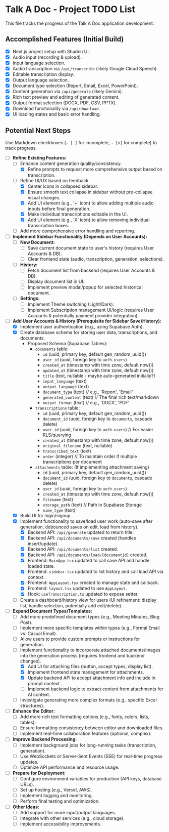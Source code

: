 # Talk A Doc - Project TODO List

This file tracks the progress of the Talk A Doc application development.

## Accomplished Features (Initial Build)

- [x] Next.js project setup with Shadcn UI.
- [x] Audio input (recording & upload).
- [x] Input language selection.
- [x] Audio transcription via `/api/transcribe` (likely Google Cloud Speech).
- [x] Editable transcription display.
- [x] Output language selection.
- [x] Document type selection (Report, Email, Excel, PowerPoint).
- [x] Content generation via `/api/generate` (likely Gemini).
- [x] Rich text preview and editing of generated content.
- [x] Output format selection (DOCX, PDF, CSV, PPTX).
- [x] Download functionality via `/api/download`.
- [x] UI loading states and basic error handling.

## Potential Next Steps

Use Markdown checkboxes (`- [ ]` for incomplete, `- [x]` for complete) to track progress.

- [ ] **Refine Existing Features:**
    - [ ] Enhance content generation quality/consistency.
        - [x] Refine prompts to request more comprehensive output based on transcription.
    - [ ] Refine UI/UX based on feedback.
        - [x] Center icons in collapsed sidebar.
        - [x] Ensure smooth text collapse in sidebar without pre-collapse visual changes.
        - [x] Add UI element (e.g., '+' icon) to allow adding multiple audio inputs before final generation.
        - [x] Make individual transcriptions editable in the UI.
        - [x] Add UI element (e.g., 'X' icon) to allow removing individual transcription boxes.
    - [ ] Add more comprehensive error handling and reporting.
- [ ] **Implement Sidebar Functionality (Depends on User Accounts):**
    - [ ] **New Document:**
        - [ ] Save current document state to user's history (requires User Accounts & DB).
        - [ ] Clear frontend state (audio, transcription, generation, selections).
    - [ ] **History:**
        - [ ] Fetch document list from backend (requires User Accounts & DB).
        - [ ] Display document list in UI.
        - [ ] Implement preview modal/popup for selected historical document.
    - [ ] **Settings:**
        - [ ] Implement Theme switching (Light/Dark).
        - [ ] Implement Subscription management UI/logic (requires User Accounts & potentially payment provider integration).
- [ ] **Add User Accounts & History (Prerequisite for Sidebar Save/History):**
    - [x] Implement user authentication (e.g., using Supabase Auth).
    - [x] Create database schema for storing user data, transcriptions, and documents.
        - Proposed Schema (Supabase Tables):
            - `documents` table:
                - `id` (uuid, primary key, default gen_random_uuid())
                - `user_id` (uuid, foreign key to `auth.users`)
                - `created_at` (timestamp with time zone, default now())
                - `updated_at` (timestamp with time zone, default now())
                - `title` (text, nullable - maybe auto-generated initially?)
                - `input_language` (text)
                - `output_language` (text)
                - `document_type` (text) // e.g., 'Report', 'Email'
                - `generated_content` (text) // The final rich text/markdown
                - `output_format` (text) // e.g., 'DOCX', 'PDF'
            - `transcriptions` table:
                - `id` (uuid, primary key, default gen_random_uuid())
                - `document_id` (uuid, foreign key to `documents`, cascade delete)
                - `user_id` (uuid, foreign key to `auth.users`) // For easier RLS/querying
                - `created_at` (timestamp with time zone, default now())
                - `original_filename` (text, nullable)
                - `transcribed_text` (text)
                - `order` (integer) // To maintain order if multiple transcriptions per document
            - `attachments` table: (If implementing attachment saving)
                - `id` (uuid, primary key, default gen_random_uuid())
                - `document_id` (uuid, foreign key to `documents`, cascade delete)
                - `user_id` (uuid, foreign key to `auth.users`)
                - `created_at` (timestamp with time zone, default now())
                - `filename` (text)
                - `storage_path` (text) // Path in Supabase Storage
                - `mime_type` (text)
    - [x] Build UI for login/signup.
    - [x] Implement functionality to save/load user work (auto-save after generation, debounced saves on edit, load from history).
        - [x] Backend API: `/api/generate` updated to return title.
        - [x] Backend API: `/api/documents/save` created (handles insert/update).
        - [x] Backend API: `/api/documents/list` created.
        - [x] Backend API: `/api/documents/load/[documentId]` created.
        - [x] Frontend: `MainApp.tsx` updated to call save API and handle loaded state.
        - [x] Frontend: `sidebar.tsx` updated to list history and call load API via context.
        - [x] Frontend: `AppLayout.tsx` created to manage state and callback.
        - [x] Frontend: `layout.tsx` updated to use `AppLayout`.
        - [x] Hook: `useTranscription.ts` updated to expose setter.
    - [ ] Create a dashboard/history view for users (UI refinement: display list, handle selection, potentially add edit/delete).
- [ ] **Expand Document Types/Templates:**
    - [ ] Add more predefined document types (e.g., Meeting Minutes, Blog Post).
    - [ ] Implement more specific templates within types (e.g., Formal Email vs. Casual Email).
    - [ ] Allow users to provide custom prompts or instructions for generation.
    - [ ] Implement functionality to incorporate attached documents/images into the generation process (requires frontend and backend changes).
        - [x] Add UI for attaching files (button, accept types, display list).
        - [x] Implement frontend state management for attachments.
        - [x] Update backend API to accept attachment info and include in prompt context.
        - [ ] Implement backend logic to extract content from attachments for AI context.
    - [ ] Investigate generating more complex formats (e.g., specific Excel structures).
- [ ] **Enhance the Editor:**
    - [ ] Add more rich text formatting options (e.g., fonts, colors, lists, tables).
    - [ ] Ensure formatting consistency between editor and downloaded files.
    - [ ] Implement real-time collaboration features (optional, complex).
- [ ] **Improve Backend Processing:**
    - [ ] Implement background jobs for long-running tasks (transcription, generation).
    - [ ] Use WebSockets or Server-Sent Events (SSE) for real-time progress updates.
    - [ ] Optimize API performance and resource usage.
- [ ] **Prepare for Deployment:**
    - [ ] Configure environment variables for production (API keys, database URLs).
    - [ ] Set up hosting (e.g., Vercel, AWS).
    - [ ] Implement logging and monitoring.
    - [ ] Perform final testing and optimization.
- [ ] **Other Ideas:**
    - [ ] Add support for more input/output languages.
    - [ ] Integrate with other services (e.g., cloud storage).
    - [ ] Implement accessibility improvements.
